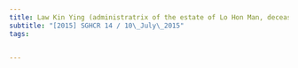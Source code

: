 ```yaml
---
title: Law Kin Ying (administratrix of the estate of Lo Hon Man, deceased) and others v Lim Hong 
subtitle: "[2015] SGHCR 14 / 10\_July\_2015"
tags:


---
```


